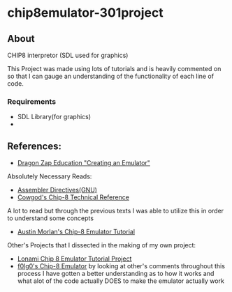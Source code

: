 # chip8emulator-301project
## About
CHIP8 interpretor (SDL used for graphics)

This Project was made using lots of tutorials and is heavily commented on so that I can gauge an understanding of the functionality of each line of code. 

### Requirements
- SDL Library(for graphics)
-

## References:
- [Dragon Zap Education "Creating an Emulator"](https://www.youtube.com/watch?v=ptCH3Tzra40) 

Absolutely Necessary Reads:
- [Assembler Directives(GNU)](https://ftp.gnu.org/old-gnu/Manuals/gas-2.9.1/html_chapter/as_7.html)
- [Cowgod's Chip-8 Technical Reference](http://devernay.free.fr/hacks/chip8/C8TECH10.HTM) 

A lot to read but through the previous texts I was able to utilize this in order to understand some concepts
- [Austin Morlan's Chip-8 Emulator Tutorial](https://austinmorlan.com/posts/chip8_emulator/) 

Other's Projects that I dissected in the making of my own project:
- [Lonami Chip 8 Emulator Tutorial Project](https://github.com/Lonami/chip8-asm64-emu)
- [f0lg0's Chip-8 Emulator](https://github.com/f0lg0/CHIP-8) 
by looking at other's comments throughout this process I have gotten a better understanding as to how it works and what alot of the code actually DOES to make the emulator actually work